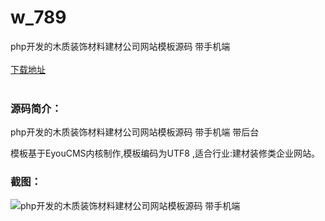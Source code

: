 # w_789
php开发的木质装饰材料建材公司网站模板源码 带手机端
<br/></br>
[下载地址](https://www.uuid2.com/789.html "下载地址")
<br/></br>
<h3>源码简介：</h3>
<p>php开发的木质装饰材料建材公司网站模板源码 带手机端 带后台<p>
<p>模板基于EyouCMS内核制作,模板编码为UTF8 ,适合行业:建材装修类企业网站。<p>
<h3>截图：</h3>
<img src="https://www.uuid2.com/wp-content/uploads/img/202105/c27534c378.jpg" alt="php开发的木质装饰材料建材公司网站模板源码 带手机端">
